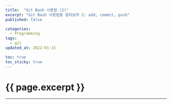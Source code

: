 ```yaml
---
title:  "Git Bash 사용법 (2)"
excerpt: "Git Bash 사용법을 알아보자 2: add, commit, push"
published: false

categories:
  - Programming
tags:
  - git
updated_at: 2022-01-15

toc: true
toc_sticky: true
---
```

# {{ page.excerpt }}
---
